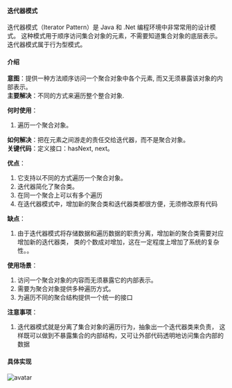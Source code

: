 #### 迭代器模式
迭代器模式（Iterator Pattern）是 Java 和 .Net 编程环境中非常常用的设计模式。
这种模式用于顺序访问集合对象的元素，不需要知道集合对象的底层表示。迭代器模式属于行为型模式。

#### 介绍
**意图**：提供一种方法顺序访问一个聚合对象中各个元素, 而又无须暴露该对象的内部表示。    
**主要解决**：不同的方式来遍历整个整合对象.

**何时使用**：
1. 遍历一个聚合对象。 

**如何解决**：把在元素之间游走的责任交给迭代器，而不是聚合对象。    
**关键代码**：定义接口：hasNext, next。 

**优点**：
1. 它支持以不同的方式遍历一个聚合对象。
2. 迭代器简化了聚合类。
3. 在同一个聚合上可以有多个遍历
4. 在迭代器模式中，增加新的聚合类和迭代器类都很方便，无须修改原有代码
     
**缺点**：
1. 由于迭代器模式将存储数据和遍历数据的职责分离，增加新的聚合类需要对应增加新的迭代器类，
类的个数成对增加，这在一定程度上增加了系统的复杂性。。



**使用场景**： 
1. 访问一个聚合对象的内容而无须暴露它的内部表示。
2. 需要为聚合对象提供多种遍历方式。
3. 为遍历不同的聚合结构提供一个统一的接口

**注意事项**：
1. 迭代器模式就是分离了集合对象的遍历行为，抽象出一个迭代器类来负责，
这样既可以做到不暴露集合的内部结构，又可让外部代码透明地访问集合内部的数据


#### 具体实现
![avatar](https://www.runoob.com/wp-content/uploads/2014/08/iterator_pattern_uml_diagram.jpg)
